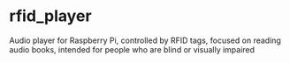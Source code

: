 rfid_player
===========

Audio player for Raspberry Pi, controlled by RFID tags, focused on reading audio books, intended for people who are blind or visually impaired
